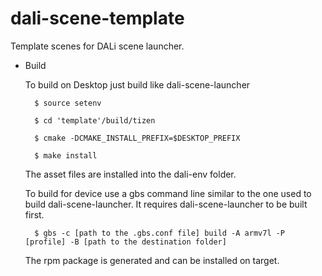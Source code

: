 # dali-scene-template
Template scenes for DALi scene launcher.

* Build

    To build on Desktop just build like dali-scene-launcher

        $ source setenv

        $ cd 'template'/build/tizen

        $ cmake -DCMAKE_INSTALL_PREFIX=$DESKTOP_PREFIX

        $ make install

    The asset files are installed into the dali-env folder.



    To build for device use a gbs command line similar to the one used to build dali-scene-launcher. It requires dali-scene-launcher to be built first.

        $ gbs -c [path to the .gbs.conf file] build -A armv7l -P [profile] -B [path to the destination folder]

    The rpm package is generated and can be installed on target.



